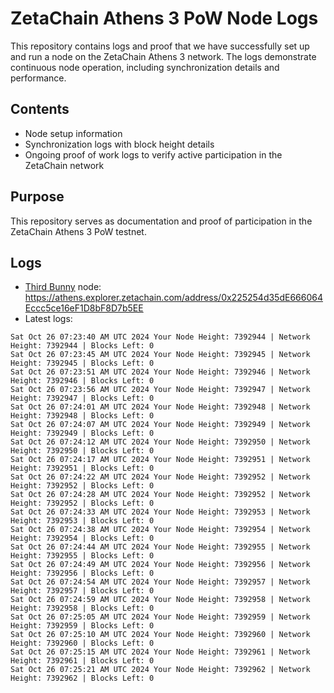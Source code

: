 # ZetaChain Athens 3 PoW Node Logs
This repository contains logs and proof that we have successfully set up and run a node on the ZetaChain Athens 3 network. The logs demonstrate continuous node operation, including synchronization details and performance.

## Contents
- Node setup information
- Synchronization logs with block height details
- Ongoing proof of work logs to verify active participation in the ZetaChain network

## Purpose
This repository serves as documentation and proof of participation in the ZetaChain Athens 3 PoW testnet.

## Logs

- [Third Bunny](https://thirdbunny.xyz/) node: https://athens.explorer.zetachain.com/address/0x225254d35dE666064Eccc5ce16eF1D8bF8D7b5EE
- Latest logs:
```
Sat Oct 26 07:23:40 AM UTC 2024 Your Node Height: 7392944 | Network Height: 7392944 | Blocks Left: 0
Sat Oct 26 07:23:45 AM UTC 2024 Your Node Height: 7392945 | Network Height: 7392945 | Blocks Left: 0
Sat Oct 26 07:23:51 AM UTC 2024 Your Node Height: 7392946 | Network Height: 7392946 | Blocks Left: 0
Sat Oct 26 07:23:56 AM UTC 2024 Your Node Height: 7392947 | Network Height: 7392947 | Blocks Left: 0
Sat Oct 26 07:24:01 AM UTC 2024 Your Node Height: 7392948 | Network Height: 7392948 | Blocks Left: 0
Sat Oct 26 07:24:07 AM UTC 2024 Your Node Height: 7392949 | Network Height: 7392949 | Blocks Left: 0
Sat Oct 26 07:24:12 AM UTC 2024 Your Node Height: 7392950 | Network Height: 7392950 | Blocks Left: 0
Sat Oct 26 07:24:17 AM UTC 2024 Your Node Height: 7392951 | Network Height: 7392951 | Blocks Left: 0
Sat Oct 26 07:24:22 AM UTC 2024 Your Node Height: 7392952 | Network Height: 7392952 | Blocks Left: 0
Sat Oct 26 07:24:28 AM UTC 2024 Your Node Height: 7392952 | Network Height: 7392952 | Blocks Left: 0
Sat Oct 26 07:24:33 AM UTC 2024 Your Node Height: 7392953 | Network Height: 7392953 | Blocks Left: 0
Sat Oct 26 07:24:38 AM UTC 2024 Your Node Height: 7392954 | Network Height: 7392954 | Blocks Left: 0
Sat Oct 26 07:24:44 AM UTC 2024 Your Node Height: 7392955 | Network Height: 7392955 | Blocks Left: 0
Sat Oct 26 07:24:49 AM UTC 2024 Your Node Height: 7392956 | Network Height: 7392956 | Blocks Left: 0
Sat Oct 26 07:24:54 AM UTC 2024 Your Node Height: 7392957 | Network Height: 7392957 | Blocks Left: 0
Sat Oct 26 07:24:59 AM UTC 2024 Your Node Height: 7392958 | Network Height: 7392958 | Blocks Left: 0
Sat Oct 26 07:25:05 AM UTC 2024 Your Node Height: 7392959 | Network Height: 7392959 | Blocks Left: 0
Sat Oct 26 07:25:10 AM UTC 2024 Your Node Height: 7392960 | Network Height: 7392960 | Blocks Left: 0
Sat Oct 26 07:25:15 AM UTC 2024 Your Node Height: 7392961 | Network Height: 7392961 | Blocks Left: 0
Sat Oct 26 07:25:21 AM UTC 2024 Your Node Height: 7392962 | Network Height: 7392962 | Blocks Left: 0
```
